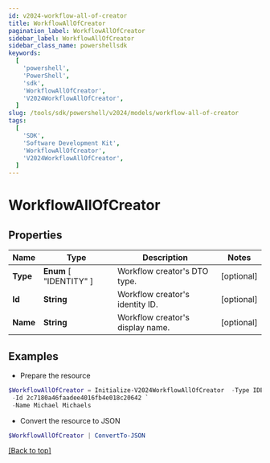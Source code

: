 ```yaml
---
id: v2024-workflow-all-of-creator
title: WorkflowAllOfCreator
pagination_label: WorkflowAllOfCreator
sidebar_label: WorkflowAllOfCreator
sidebar_class_name: powershellsdk
keywords:
  [
    'powershell',
    'PowerShell',
    'sdk',
    'WorkflowAllOfCreator',
    'V2024WorkflowAllOfCreator',
  ]
slug: /tools/sdk/powershell/v2024/models/workflow-all-of-creator
tags:
  [
    'SDK',
    'Software Development Kit',
    'WorkflowAllOfCreator',
    'V2024WorkflowAllOfCreator',
  ]
---
```


# WorkflowAllOfCreator

## Properties

| Name | Type | Description | Notes |
| --- | --- | --- | --- |
| **Type** | **Enum** [ "IDENTITY" ] | Workflow creator's DTO type. | [optional] |
| **Id** | **String** | Workflow creator's identity ID. | [optional] |
| **Name** | **String** | Workflow creator's display name. | [optional] |

## Examples

- Prepare the resource

```powershell
$WorkflowAllOfCreator = Initialize-V2024WorkflowAllOfCreator  -Type IDENTITY `
 -Id 2c7180a46faadee4016fb4e018c20642 `
 -Name Michael Michaels
```

- Convert the resource to JSON

```powershell
$WorkflowAllOfCreator | ConvertTo-JSON
```

[[Back to top]](#)
